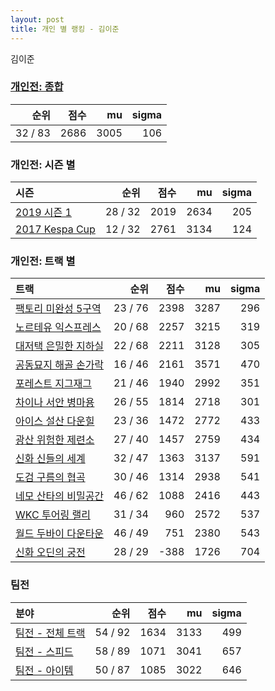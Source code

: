 ```yaml
---
layout: post
title: 개인 별 랭킹 - 김이준
---
```


김이준

### [개인전: 종합](../singles-full)

| 순위 | 점수 | mu | sigma |
|---:|---:|---:|---:|
| 32 / 83 | 2686 | 3005 | 106 |

### 개인전: 시즌 별

| 시즌 | 순위 | 점수 | mu | sigma |
|:---|---:|---:|---:|---:|
| [2019 시즌 1](../s2019_1) | 28 / 32 | 2019 | 2634 | 205 |
| [2017 Kespa Cup](../s2017_2) | 12 / 32 | 2761 | 3134 | 124 |

### 개인전: 트랙 별

| 트랙 | 순위 | 점수 | mu | sigma |
|:---|---:|---:|---:|---:|
| [팩토리 미완성 5구역](../district5) | 23 / 76 | 2398 | 3287 | 296 |
| [노르테유 익스프레스](../noex) | 20 / 68 | 2257 | 3215 | 319 |
| [대저택 은밀한 지하실](../jeotaek) | 22 / 68 | 2211 | 3128 | 305 |
| [공동묘지 해골 손가락](../haeson) | 16 / 46 | 2161 | 3571 | 470 |
| [포레스트 지그재그](../zigzag) | 21 / 46 | 1940 | 2992 | 351 |
| [차이나 서안 병마용](../byeongma) | 26 / 55 | 1814 | 2718 | 301 |
| [아이스 설산 다운힐](../seolsan) | 23 / 36 | 1472 | 2772 | 433 |
| [광산 위험한 제련소](../jeryeonso) | 27 / 40 | 1457 | 2759 | 434 |
| [신화 신들의 세계](../shinsegye) | 32 / 47 | 1363 | 3137 | 591 |
| [도검 구름의 협곡](../hyupgog) | 30 / 46 | 1314 | 2938 | 541 |
| [네모 산타의 비밀공간](../santa) | 46 / 62 | 1088 | 2416 | 443 |
| [WKC 투어링 랠리](../rally) | 31 / 34 | 960 | 2572 | 537 |
| [월드 두바이 다운타운](../dubai) | 46 / 49 | 751 | 2380 | 543 |
| [신화 오딘의 궁전](../odin) | 28 / 29 | -388 | 1726 | 704 |

### 팀전

| 분야 | 순위 | 점수 | mu | sigma |
|:---|---:|---:|---:|---:|
| [팀전 - 전체 트랙](../team-full) | 54 / 92 | 1634 | 3133 | 499 |
| [팀전 - 스피드](../team-speed) | 58 / 89 | 1071 | 3041 | 657 |
| [팀전 - 아이템](../team-item) | 50 / 87 | 1085 | 3022 | 646 |
